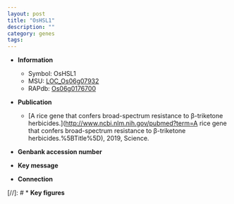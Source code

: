 ```yaml
---
layout: post
title: "OsHSL1"
description: ""
category: genes
tags: 
---
```


* **Information**  
    + Symbol: OsHSL1  
    + MSU: [LOC_Os06g07932](http://rice.uga.edu/cgi-bin/ORF_infopage.cgi?orf=LOC_Os06g07932)  
    + RAPdb: [Os06g0176700](http://rapdb.dna.affrc.go.jp/viewer/gbrowse_details/irgsp1?name=Os06g0176700)  

* **Publication**  
    + [A rice gene that confers broad-spectrum resistance to β-triketone herbicides.](http://www.ncbi.nlm.nih.gov/pubmed?term=A rice gene that confers broad-spectrum resistance to β-triketone herbicides.%5BTitle%5D), 2019, Science.

* **Genbank accession number**  

* **Key message**  

* **Connection**  

[//]: # * **Key figures**  


